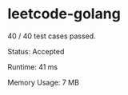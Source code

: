 # leetcode-golang


40 / 40 test cases passed.

Status: Accepted

Runtime: 41 ms

Memory Usage: 7 MB
